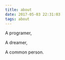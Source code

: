 ```yaml
---
title: about
date: 2017-05-03 22:31:03
tags: about
---
```



A programer,

A dreamer,

A common person.

